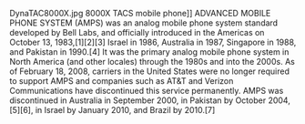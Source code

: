 DynaTAC8000X.jpg 8000X TACS mobile phone]] ADVANCED MOBILE PHONE SYSTEM (AMPS) was an analog mobile phone system standard developed by Bell Labs, and officially introduced in the Americas on October 13, 1983,[1][2][3] Israel in 1986, Australia in 1987, Singapore in 1988, and Pakistan in 1990.[4] It was the primary analog mobile phone system in North America (and other locales) through the 1980s and into the 2000s. As of February 18, 2008, carriers in the United States were no longer required to support AMPS and companies such as AT&T and Verizon Communications have discontinued this service permanently. AMPS was discontinued in Australia in September 2000, in Pakistan by October 2004,[5][6], in Israel by January 2010, and Brazil by 2010.[7]
